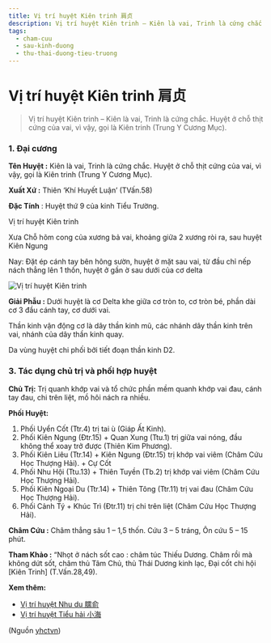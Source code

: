 ```yaml
---
title: Vị trí huyệt Kiên trinh 肩贞
description: Vị trí huyệt Kiên trinh – Kiên là vai, Trinh là cứng chắc. Huyệt ở chỗ thịt cứng của vai, vì vậy, gọi là Kiên trinh (Trung Y Cương Mục).
tags:
  - cham-cuu
  - sau-kinh-duong
  - thu-thai-duong-tieu-truong
---
```


# Vị trí huyệt Kiên trinh 肩贞 

> Vị trí huyệt Kiên trinh – Kiên là vai, Trinh là cứng chắc. Huyệt ở chỗ thịt cứng của vai, vì vậy, gọi là Kiên trinh (Trung Y Cương Mục).

### 1. Đại cương

**Tên Huyệt :** Kiên là vai, Trinh là cứng chắc. Huyệt ở chỗ thịt cứng của vai, vì vậy, gọi là Kiên trinh (Trung Y Cương Mục).

**Xuất Xứ :** Thiên ‘Khí Huyết Luận’ (TVấn.58)

**Đặc Tính** : Huyệt thứ 9 của kinh Tiểu Trường.

Vị trí huyệt Kiên trinh

Xưa Chỗ hõm cong của xương bả vai, khoảng giữa 2 xương ròi ra, sau huyệt Kiên Ngung

Nay: Đặt ép cánh tay bên hông sườn, huyệt ở mặt sau vai, từ đầu chỉ nếp nách thẳng lên 1 thốn, huyệt ở gần ờ sau dưới của cơ delta

![Vị trí huyệt Kiên trinh](/imgs/yhctvn/Huyet-Kien-trinh-300x169.jpg)

**Giải Phẫu :** Dưới huyệt là cơ Delta khe giữa cơ tròn to, cơ tròn bé, phần dài cơ 3 đầu cánh tay, cơ dưới vai.

Thần kinh vận động cơ là dây thần kinh mũ, các nhánh dây thần kinh trên vai, nhánh của dây thần kinh quay.

Da vùng huyệt chi phối bởi tiết đoạn thần kinh D2.

### 3. Tác dụng chủ trị và phối hợp huyệt

**Chủ Trị:** Trị quanh khớp vai và tổ chức phần mềm quanh khớp vai đau, cánh tay đau, chi trên liệt, mồ hôi nách ra nhiều.

**Phối Huyệt:**

1. Phối Uyển Cốt (Ttr.4) trị tai ù (Giáp Ất Kinh).
2. Phối Kiên Ngung (Đtr.15) + Quan Xung (Ttu.1) trị giữa vai nóng, đầu không thể xoay trở được (Thiên Kim Phương).
3. Phối Kiên Liêu (Ttr.14) + Kiên Ngung (Đtr.15) trị khớp vai viêm (Châm Cứu Học Thượng Hải). + Cự Cốt
4. Phối Nhu Hội (Ttu.13) + Thiên Tuyền (Tb.2) trị khớp vai viêm (Châm Cứu Học Thượng Hải).
5. Phối Kiên Ngoại Du (Ttr.14) + Thiên Tông (Ttr.11) trị vai đau (Châm Cứu Học Thượng Hải).
6. Phối Cảnh Tý + Khúc Trì (Đtr.11) trị chi trên liệt (Châm Cứu Học Thượng Hải).

**Châm Cứu :** Châm thẳng sâu 1 – 1,5 thốn. Cứu 3 – 5 tráng, Ôn cứu 5 – 15 phút.

**Tham Khảo :** “Nhọt ở nách sốt cao : châm túc Thiếu Dương. Châm rồi mà không dứt sốt, châm thủ Tâm Chủ, thủ Thái Dương kinh lạc, Đại cốt chi hội [Kiên Trinh] (T.Vấn.28,49).

**Xem thêm:**

* [Vị trí huyệt Nhu du 臑俞](/yhctvn/vi-tri-huyet-nhu-du-%e8%87%91%e4%bf%9e)
* [Vị trí huyệt Tiểu hải 小海](/yhctvn/vi-tri-huyet-tieu-hai-%e5%b0%8f%e6%b5%b7)

(Nguồn <a href="https://yhctvn.com/vi-tri-huyet-kien-trinh-肩贞/" target="_blank">yhctvn</a>)
